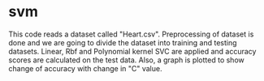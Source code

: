 # svm

This code reads a dataset called "Heart.csv". Preprocessing of dataset is done and we are going to divide the dataset into training and testing datasets. Linear, Rbf and Polynomial kernel SVC are applied and accuracy scores are calculated on the test data. Also, a graph is plotted to show change of accuracy with change in "C" value. 
